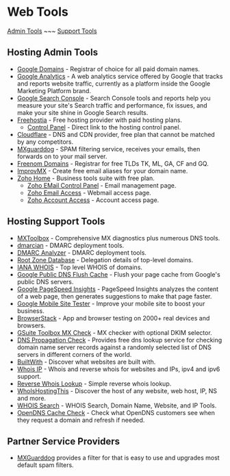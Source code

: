 # Web Tools

[Admin Tools](#hosting-admin-tools) ~~~ [Support Tools](#hosting-support-tools)

## Hosting Admin Tools

- [Google Domains](https://domains.google.com/registrar/) -
Registrar of choice for all paid domain names.
- [Google Analytics](https://analytics.google.com/analytics/web/) -
A web analytics service offered by Google that tracks and reports website traffic, currently as a platform inside the Google Marketing Platform brand.
- [Google Search Console](https://search.google.com/search-console) -
Search Console tools and reports help you measure your site's Search traffic and performance, fix issues, and make your site shine in Google Search results.
- [Freehostia](https://www.freehostia.com/login/) -
Free hosting provider with paid hosting plans.
  - [Control Panel](https://cp.freehostia.com/) -
    Direct link to the hosting control panel.
- [Cloudflare](https://dash.cloudflare.com/) -
DNS and CDN provider, free plan that cannot be matched by any competitors.
- [MXguarddog](https://mxguarddog.com/dc.dashboard/) -
SPAM filtering service, receives your emails, then forwards on to your mail server.
- [Freenom Domains](https://www.freenom.com/) -
Registrar for free TLDs TK, ML, GA, CF and GQ.
- [ImprovMX](https://app.improvmx.com/login) -
Create free email aliases for your domain name.
- [Zoho Home](https://home.zoho.com/home) -
Business tools suite with free plan.
  - [Zoho EMail Control Panel](https://mailadmin.zoho.com/) -
    Email management page.
  - [Zoho Email Access](https://mail.zoho.com/) -
    Webmail access page.
  - [Zoho Account Access](https://accounts.zoho.com/) -
    Account access page.

## Hosting Support Tools

- [MXToolbox](https://mxtoolbox.com/Public/Login.aspx) -
Comprehensive MX diagnostics plus numerous DNS tools.
- [dmarcian](https://dmarcian.com/) -
DMARC deployment tools.
- [DMARC Analyzer](https://app.dmarcanalyzer.com/) -
DMARC deployment tools.
- [Root Zone Database](https://www.iana.org/domains/root/db) -
Delegation details of top-level domains.
- [IANA WHOIS](https://www.iana.org/whois) -
Top level WHOIS of domains.
- [Google Public DNS Flush Cache](https://google-public-dns.appspot.com/cache) -
Flush your page cache from Google's public DNS servers.
- [Google PageSpeed Insights](https://developers.google.com/speed/pagespeed/insights/) -
PageSpeed Insights analyzes the content of a web page, then generates suggestions to make that page faster.
- [Google Mobile Site Tester](https://www.thinkwithgoogle.com/feature/testmysite/) -
Improve your mobile site to boost your business.
- [BrowserStack](https://www.browserstack.com/accounts/profile) -
App and browser testing on 2000+ real devices and browsers.
- [GSuite Toolbox MX Check](https://toolbox.googleapps.com/apps/checkmx/) -
MX checker with optional DKIM selector.
- [DNS Propagation Check](https://dnsmap.io/) -
Provides free dns lookup service for checking domain name server records against a randomly selected
list of DNS servers in different corners of the world.
- [BuiltWith](https://builtwith.com/) -
Discover what websites are built with.
- [Whois IP](https://myip.ms/) -
Whois and reverse whois for websites and IPs, ipv4 and ipv6 support.
- [Reverse Whois Lookup](https://viewdns.info/reversewhois/) -
Simple reverse whois lookup.
- [WhoIsHostingThis](https://www.whoishostingthis.com/) -
Discover the host of any website, web host, IP, NS and more.
- [WHOIS Search](https://who.is/) -
WHOIS Search, Domain Name, Website, and IP Tools.
- [OpenDNS Cache Check](https://cachecheck.opendns.com/) -
Check what OpenDNS customers see when they request a domain and refresh if needed.

## Partner Service Providers

- [MXGuarddog](http://mxguarddog.com/") provides a filter for that is easy to use and upgrades most default spam filters.
